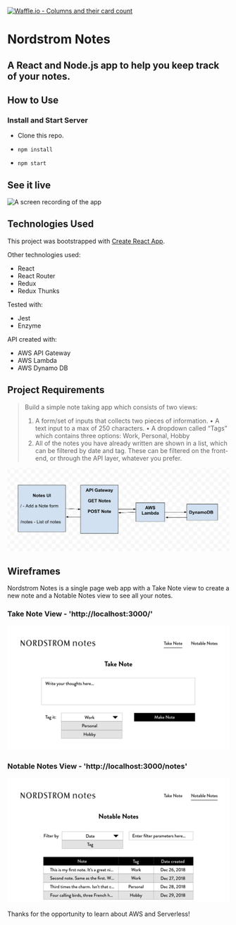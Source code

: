 [![Waffle.io - Columns and their card count](https://badge.waffle.io/colehart/nordstrom-notes.svg?columns=all)](https://waffle.io/colehart/nordstrom-notes)

# Nordstrom Notes

## A React and Node.js app to help you keep track of your notes.

## How to Use

### Install and Start Server
* Clone this repo.

* `npm install`

* `npm start`

## See it live
![A screen recording of the app](https://github.com/colehart/nordstrom-notes/blob/master/src/assets/images/screenRecording.gif "App Screen Recording")

## Technologies Used
This project was bootstrapped with [Create React App](https://github.com/facebook/create-react-app).

Other technologies used:
- React
- React Router
- Redux
- Redux Thunks

Tested with:
- Jest
- Enzyme

API created with:
- AWS API Gateway
- AWS Lambda
- AWS Dynamo DB
<!--
Deployed with:
- Serverless.js -->

## Project Requirements
> Build a simple note taking app which consists of two views:
>   1. A form/set of inputs that collects two pieces of information.
>     • A text input to a max of 250 characters.
>     • A dropdown called “Tags” which contains three options: Work, Personal, Hobby
>   2. All of the notes you have already written are shown in a list, which can be filtered by date and tag. These can be filtered on the front-end, or through the API layer, whatever you prefer.

![Provided Schema Design](https://github.com/colehart/nordstrom-notes/blob/master/src/assets/images/system-design.png "Provided Schema Design")

## Wireframes
Nordstrom Notes is a single page web app with a Take Note view to create a new note and a Notable Notes view to see all your notes.

### Take Note View - 'http://localhost:3000/'
![Take Note Page](https://github.com/colehart/nordstrom-notes/blob/master/src/assets/images/take-note.png "Take Note Wireframe")

### Notable Notes View - 'http://localhost:3000/notes'
![Notable Notes Page](https://github.com/colehart/nordstrom-notes/blob/master/src/assets/images/notable-notes.png "Notable Notes Wireframe")

Thanks for the opportunity to learn about AWS and Serverless!
